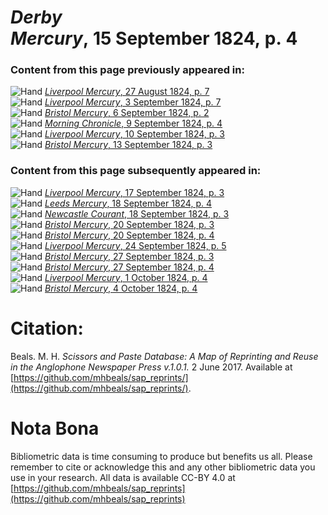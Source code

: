 # *Derby Mercury*, 15 September 1824, p. 4  
  
### Content from this page previously appeared in:  
![Hand](http://scissorsandpaste.net/wp-content/uploads/2017/06/smallhandpointer.png) [*Liverpool Mercury*, 27 August 1824, p. 7](https://mhbeals.github.io/sap_html/Liverpool-Mercury/Liverpool-Mercury-27-August-1824-p-7)  
![Hand](http://scissorsandpaste.net/wp-content/uploads/2017/06/smallhandpointer.png) [*Liverpool Mercury*, 3 September 1824, p. 7](https://mhbeals.github.io/sap_html/Liverpool-Mercury/Liverpool-Mercury-3-September-1824-p-7)  
![Hand](http://scissorsandpaste.net/wp-content/uploads/2017/06/smallhandpointer.png) [*Bristol Mercury*, 6 September 1824, p. 2](https://mhbeals.github.io/sap_html/Bristol-Mercury/Bristol-Mercury-6-September-1824-p-2)  
![Hand](http://scissorsandpaste.net/wp-content/uploads/2017/06/smallhandpointer.png) [*Morning Chronicle*, 9 September 1824, p. 4](https://mhbeals.github.io/sap_html/Morning-Chronicle/Morning-Chronicle-9-September-1824-p-4)  
![Hand](http://scissorsandpaste.net/wp-content/uploads/2017/06/smallhandpointer.png) [*Liverpool Mercury*, 10 September 1824, p. 3](https://mhbeals.github.io/sap_html/Liverpool-Mercury/Liverpool-Mercury-10-September-1824-p-3)  
![Hand](http://scissorsandpaste.net/wp-content/uploads/2017/06/smallhandpointer.png) [*Bristol Mercury*, 13 September 1824, p. 3](https://mhbeals.github.io/sap_html/Bristol-Mercury/Bristol-Mercury-13-September-1824-p-3)  
  
### Content from this page subsequently appeared in:  
![Hand](http://scissorsandpaste.net/wp-content/uploads/2017/06/smallhandpointer.png) [*Liverpool Mercury*, 17 September 1824, p. 3](https://mhbeals.github.io/sap_html/Liverpool-Mercury/Liverpool-Mercury-17-September-1824-p-3)  
![Hand](http://scissorsandpaste.net/wp-content/uploads/2017/06/smallhandpointer.png) [*Leeds Mercury*, 18 September 1824, p. 4](https://mhbeals.github.io/sap_html/Leeds-Mercury/Leeds-Mercury-18-September-1824-p-4)  
![Hand](http://scissorsandpaste.net/wp-content/uploads/2017/06/smallhandpointer.png) [*Newcastle Courant*, 18 September 1824, p. 3](https://mhbeals.github.io/sap_html/Newcastle-Courant/Newcastle-Courant-18-September-1824-p-3)  
![Hand](http://scissorsandpaste.net/wp-content/uploads/2017/06/smallhandpointer.png) [*Bristol Mercury*, 20 September 1824, p. 3](https://mhbeals.github.io/sap_html/Bristol-Mercury/Bristol-Mercury-20-September-1824-p-3)  
![Hand](http://scissorsandpaste.net/wp-content/uploads/2017/06/smallhandpointer.png) [*Bristol Mercury*, 20 September 1824, p. 4](https://mhbeals.github.io/sap_html/Bristol-Mercury/Bristol-Mercury-20-September-1824-p-4)  
![Hand](http://scissorsandpaste.net/wp-content/uploads/2017/06/smallhandpointer.png) [*Liverpool Mercury*, 24 September 1824, p. 5](https://mhbeals.github.io/sap_html/Liverpool-Mercury/Liverpool-Mercury-24-September-1824-p-5)  
![Hand](http://scissorsandpaste.net/wp-content/uploads/2017/06/smallhandpointer.png) [*Bristol Mercury*, 27 September 1824, p. 3](https://mhbeals.github.io/sap_html/Bristol-Mercury/Bristol-Mercury-27-September-1824-p-3)  
![Hand](http://scissorsandpaste.net/wp-content/uploads/2017/06/smallhandpointer.png) [*Bristol Mercury*, 27 September 1824, p. 4](https://mhbeals.github.io/sap_html/Bristol-Mercury/Bristol-Mercury-27-September-1824-p-4)  
![Hand](http://scissorsandpaste.net/wp-content/uploads/2017/06/smallhandpointer.png) [*Liverpool Mercury*, 1 October 1824, p. 4](https://mhbeals.github.io/sap_html/Liverpool-Mercury/Liverpool-Mercury-1-October-1824-p-4)  
![Hand](http://scissorsandpaste.net/wp-content/uploads/2017/06/smallhandpointer.png) [*Bristol Mercury*, 4 October 1824, p. 4](https://mhbeals.github.io/sap_html/Bristol-Mercury/Bristol-Mercury-4-October-1824-p-4)  


# Citation: 

Beals. M. H. *Scissors and Paste Database: A Map of Reprinting and Reuse in the Anglophone Newspaper Press v.1.0.1.* 2 June 2017. Available at [https://github.com/mhbeals/sap_reprints/](https://github.com/mhbeals/sap_reprints/). 

# Nota Bona

Bibliometric data is time consuming to produce but benefits us all. Please remember to cite or acknowledge this and any other bibliometric data you use in your research. All data is available CC-BY 4.0 at [https://github.com/mhbeals/sap_reprints](https://github.com/mhbeals/sap_reprints)